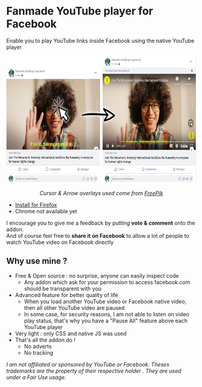 # Fanmade YouTube player for Facebook
Enable you to play YouTube links inside Facebook using the native YouTube player

<p align="center">
  <img width="730" height="339" src="https://github.com/RedRelay/YouTube-player-For-Facebook/blob/master/YT4FB.png?raw=true" alt="Addon preview">
<p align="center"><i>Cursor & Arrow overlays used come from <a href="https://www.freepik.com/" target="_blank">FreePik</a></i></p>
</p>

* [Install for Firefox](https://addons.mozilla.org/fr/firefox/addon/fanmade-yt-player-for-fb)
* Chrome not available yet

I encourage you to give me a feedback by putting **vote & comment** onto the addon.  
And of course feel free to **share it on Facebook** to allow a lot of people to watch YouTube video on Facebook directly

## Why use mine ?

* Free & Open source : no surprise, anyone can easily inspect code
    * Any addon which ask for your permission to access facebook.com should be transparent with you
* Advanced feature for better quality of life
    * When you load another YouTube video or Facebook native video, then all other YouTube video are paused
    * In some case, for security reasons, I am not able to listen on video play status, that's why you have a "Pause All" feature above each YouTube player
* Very light : only CSS and native JS was used
* That's all the addon do !
    * No adverts
    * No tracking

*I am not affiliated or sponsored by YouTube or Facebook.
Theses trademarks are the property of their respective holder .
They are used under a Fair Use usage*.
